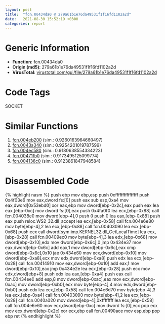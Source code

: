 ```yaml
---
layout: post
title:  "fcn.00434da0 @ 279a61b1e76da49531f1f16fd1102a2d"
date:   2021-08-30 15:52:19 +0300
categories: report
---
```


# Generic Information
- **Function:** fcn.00434da0
- **Origin (md5):** 279a61b1e76da49531f1f16fd1102a2d
- **VirusTotal:** [virustotal.com/gui/file/279a61b1e76da49531f1f16fd1102a2d][virustotal_ref]

# Code Tags
<span class="tag" id="SOCKET">SOCKET</span>


# Similar Functions

1. [fcn.004eb200][similar_1_ref] (sim.: 0.9260163964660497)
2. [fcn.0043a340][similar_2_ref] (sim.: 0.9254201019787599)
3. [fcn.004ec580][similar_3_ref] (sim.: 0.9180638554334223)
4. [fcn.00471fb0][similar_4_ref] (sim.: 0.9173495125099774)
5. [fcn.004136c0][similar_5_ref] (sim.: 0.9123861847948584)


# Disassembled Code

{% highlight nasm %}
push ebp
mov ebp,esp
push 0xffffffffffffffff
push 0x4f03e6
mov eax,dword fs:[0]
push eax
sub esp,0xa4
mov eax,dword[0x53ebd0]
xor eax,ebp
mov dword[ebp-0x2c],eax
push eax
lea eax,[ebp-0xc]
mov dword fs:[0],eax
push 0x4fa0f0
lea ecx,[ebp-0x88]
call fcn.004038e0
mov dword[ebp-4],0
push 0
push 0
lea eax,[ebp-0x88]
push eax
push reloc.WS2_32.dll_accept
lea ecx,[ebp-0x58]
call fcn.004e6e80
mov byte[ebp-4],2
lea ecx,[ebp-0x88]
call fcn.00403090
lea ecx,[ebp-0x68]
push ecx
call dword[sym.imp.KERNEL32.dll_GetLocalTime]
lea ecx,[ebp-0x28]
call fcn.00409ec0
mov byte[ebp-4],3
lea edx,[ebp-0x68]
mov dword[ebp-0x10],edx
mov dword[ebp-0x6c],0
jmp 0x434e37
mov eax,dword[ebp-0x6c]
add eax,1
mov dword[ebp-0x6c],eax
cmp dword[ebp-0x6c],0x10
jae 0x434e60
mov ecx,dword[ebp-0x10]
mov dword[ebp-0xa8],ecx
mov edx,dword[ebp-0xa8]
push edx
lea ecx,[ebp-0x28]
call fcn.00414910
mov eax,dword[ebp-0x10]
add eax,1
mov dword[ebp-0x10],eax
jmp 0x434e2e
lea ecx,[ebp-0x28]
push ecx
mov edx,dword[ebp+8]
push edx
lea eax,[ebp-0xa4]
push eax
call fcn.00434ee0
add esp,8
mov dword[ebp-0xac],eax
mov ecx,dword[ebp-0xac]
mov dword[ebp-0xb0],ecx
mov byte[ebp-4],4
mov edx,dword[ebp-0xb0]
push edx
lea ecx,[ebp-0x58]
call fcn.004e6d70
mov byte[ebp-4],3
lea ecx,[ebp-0xa4]
call fcn.00403090
mov byte[ebp-4],2
lea ecx,[ebp-0x28]
call fcn.0040a020
mov dword[ebp-4],0xffffffff
lea ecx,[ebp-0x58]
call fcn.004e6e60
mov ecx,dword[ebp-0xc]
mov dword fs:[0],ecx
pop ecx
mov ecx,dword[ebp-0x2c]
xor ecx,ebp
call fcn.00490ace
mov esp,ebp
pop ebp
ret 
{% endhighlight %}


[similar_1_ref]: /report/fcn.004eb200@279a61b1e76da49531f1f16fd1102a2d
[similar_2_ref]: /report/fcn.0043a340@279a61b1e76da49531f1f16fd1102a2d
[similar_3_ref]: /report/fcn.004ec580@279a61b1e76da49531f1f16fd1102a2d
[similar_4_ref]: /report/fcn.00471fb0@c60344b51fa39a329b92557d24ff7670
[similar_5_ref]: /report/fcn.004136c0@279a61b1e76da49531f1f16fd1102a2d
[virustotal_ref]: https://www.virustotal.com/gui/file/279a61b1e76da49531f1f16fd1102a2d